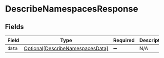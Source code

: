 # DescribeNamespacesResponse


## Fields

| Field                                                                             | Type                                                                              | Required                                                                          | Description                                                                       |
| --------------------------------------------------------------------------------- | --------------------------------------------------------------------------------- | --------------------------------------------------------------------------------- | --------------------------------------------------------------------------------- |
| `data`                                                                            | [Optional[DescribeNamespacesData]](../../models/shared/describenamespacesdata.md) | :heavy_minus_sign:                                                                | N/A                                                                               |